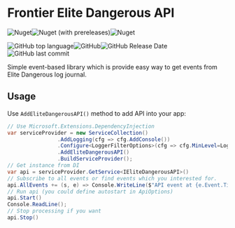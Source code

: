 # Frontier Elite Dangerous API
![Nuget](https://img.shields.io/nuget/v/NSW.EliteDangerous.API?label=nuget%3Astable)![Nuget (with prereleases)](https://img.shields.io/nuget/vpre/NSW.EliteDangerous.API?label=nuget%3Adev)![Nuget](https://img.shields.io/nuget/dt/NSW.EliteDangerous.API)

![GitHub top language](https://img.shields.io/github/languages/top/h0useRus/EliteDangerousAPI)![GitHub](https://img.shields.io/github/license/h0useRus/EliteDangerousAPI)![GitHub Release Date](https://img.shields.io/github/release-date/h0useRus/EliteDangerousAPI)![GitHub last commit](https://img.shields.io/github/last-commit/h0useRus/EliteDangerousAPI)

Simple event-based library which is provide easy way to get events from Elite Dangerous log journal.

## Usage

Use `AddEliteDangerousAPI()` method to add API into your app:
```c#
// Use Microsoft.Extensions.DependencyInjection
var serviceProvider = new ServiceCollection()
                .AddLogging(cfg => cfg.AddConsole())
                .Configure<LoggerFilterOptions>(cfg => cfg.MinLevel=LogLevel.Debug)
                .AddEliteDangerousAPI()
                .BuildServiceProvider();
// Get instance from DI                
var api = serviceProvider.GetService<IEliteDangerousAPI>()
// Subscribe to all events or find events which you interested for.
api.AllEvents += (s, e) => Console.WriteLine($"API event at {e.Event.Timestamp:O} {e.EventName} type {e.EventType.Name}");
// Run api (you could define autostart in ApiOptions)
api.Start()
Console.ReadLine();
// Stop processing if you want
api.Stop()
```

